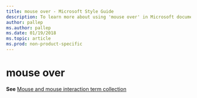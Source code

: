 ```yaml
---
title: mouse over - Microsoft Style Guide
description: To learn more about using 'mouse over' in Microsoft documents, see 'Mouse and mouse interaction terms.'
author: pallep
ms.author: pallep
ms.date: 01/19/2018
ms.topic: article
ms.prod: non-product-specific
---
```


# mouse over

**See** [Mouse and mouse interaction term collection](~/a-z-word-list-term-collections/term-collections/mouse-mouse-interaction-terms.md)
